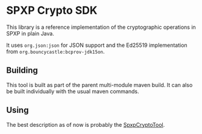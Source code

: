 # SPXP Crypto SDK

This library is a reference implementation of the cryptographic operations in
SPXP in plain Java.

It uses `org.json:json` for JSON support and the Ed25519 implementation from
`org.bouncycastle:bcprov-jdk15on`.

## Building
This tool is built as part of the parent multi-module maven build. It can also
be built individually with the usual maven commands.

## Using
The best description as of now is probably the [SpxpCryptoTool](./../spxp-crypto-tool/src/main/java/org/spxp/crypto/tool/SpxpCryptoTool.java).